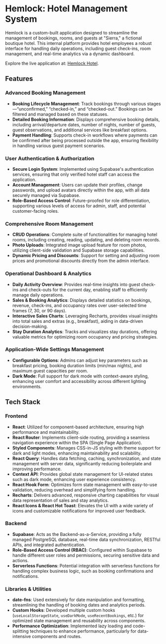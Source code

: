 

# Hemlock: Hotel Management System

Hemlock is a custom-built application designed to streamline the management of bookings, rooms, and guests at "Sierra," a fictional boutique hotel. This internal platform provides hotel employees a robust interface for handling daily operations, including guest check-ins, room management, and real-time analytics via a dynamic dashboard. 

Explore the live application at: [Hemlock Hotel](https://hemlock-hotel.netlify.app/).

## Features

### Advanced Booking Management
- **Booking Lifecycle Management**: Track bookings through various stages—“unconfirmed,” “checked-in,” and “checked-out.” Bookings can be filtered and managed based on these statuses.
- **Detailed Booking Information**: Displays comprehensive booking details, including arrival/departure dates, number of nights, number of guests, guest observations, and additional services like breakfast options.
- **Payment Handling**: Supports check-in workflows where payments can be confirmed after being processed outside the app, ensuring flexibility in handling various guest payment scenarios.

### User Authentication & Authorization
- **Secure Login System**: Implemented using Supabase's authentication services, ensuring that only verified hotel staff can access the application.
- **Account Management**: Users can update their profiles, change passwords, and upload avatars directly within the app, with all data securely managed via Supabase.
- **Role-Based Access Control**: Future-proofed for role differentiation, supporting various levels of access for admin, staff, and potential customer-facing roles.

### Comprehensive Room Management
- **CRUD Operations**: Complete suite of functionalities for managing hotel rooms, including creating, reading, updating, and deleting room records.
- **Photo Uploads**: Integrated image upload feature for room photos, utilizing client-side validation and Supabase storage capabilities.
- **Dynamic Pricing and Discounts**: Support for setting and adjusting room prices and promotional discounts directly from the admin interface.

### Operational Dashboard & Analytics
- **Daily Activity Overview**: Provides real-time insights into guest check-ins and check-outs for the current day, enabling staff to efficiently manage daily operations.
- **Sales & Booking Analytics**: Displays detailed statistics on bookings, revenue, check-ins, and occupancy rates over user-selected time frames (7, 30, or 90 days).
- **Interactive Sales Charts**: Leveraging Recharts, provides visual insights into total sales and extras (e.g., breakfast), aiding in data-driven decision-making.
- **Stay Duration Analytics**: Tracks and visualizes stay durations, offering valuable metrics for optimizing room occupancy and pricing strategies.

### Application-Wide Settings Management
- **Configurable Options**: Admins can adjust key parameters such as breakfast pricing, booking duration limits (min/max nights), and maximum guest capacities per room.
- **Dark Mode**: Full support for dark mode with context-aware styling, enhancing user comfort and accessibility across different lighting environments.

## Tech Stack

### Frontend
- **React**: Utilized for component-based architecture, ensuring high performance and maintainability.
- **React Router**: Implements client-side routing, providing a seamless navigation experience within the SPA (Single Page Application).
- **Styled Components**: Manages CSS-in-JS styling with theme support for dark and light modes, enhancing maintainability and scalability.
- **React Query**: Handles data fetching, caching, synchronization, and state management with server data, significantly reducing boilerplate and improving performance.
- **Context API**: Provides global state management for UI-related states such as dark mode, enhancing user experience consistency.
- **React Hook Form**: Optimizes form state management with easy-to-use validation, reducing overhead and simplifying form handling.
- **Recharts**: Delivers advanced, responsive charting capabilities for visual data representation of sales and stay analytics.
- **React Icons & React Hot Toast**: Elevates the UI with a wide variety of icons and customizable notifications for improved user feedback.

### Backend
- **Supabase**: Acts as the Backend-as-a-Service, providing a fully managed PostgreSQL database, real-time data synchronization, RESTful APIs, and integrated authentication.
- **Role-Based Access Control (RBAC)**: Configured within Supabase to handle different user roles and permissions, securing sensitive data and actions.
- **Serverless Functions**: Potential integration with serverless functions for handling complex business logic, such as booking confirmations and notifications.

### Libraries & Utilities
- **date-fns**: Used extensively for date manipulation and formatting, streamlining the handling of booking dates and analytics periods.
- **Custom Hooks**: Developed multiple custom hooks (`useLocalStorageState`, `useDarkMode`, `useRecentBookings`, etc.) for optimized state management and reusability across components.
- **Performance Optimization**: Implemented lazy loading and code-splitting techniques to enhance performance, particularly for data-intensive components and routes.
